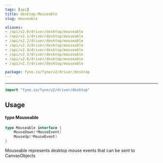 ```yaml
---
tags: [api]
title: desktop.Mouseable
slug: mouseable

aliases:
- /api/v2.0/driver/desktop/mouseable
- /api/v2.1/driver/desktop/mouseable
- /api/v2.2/driver/desktop/mouseable
- /api/v2.3/driver/desktop/mouseable
- /api/v2.4/driver/desktop/mouseable
- /api/v2.5/driver/desktop/mouseable
- /api/v2.6/driver/desktop/mouseable
- /api/v2.7/driver/desktop/mouseable

package: fyne.io/fyne/v2/driver/desktop
---
```



---
```go
import "fyne.io/fyne/v2/driver/desktop"
```

## Usage

#### type Mouseable

```go
type Mouseable interface {
	MouseDown(*MouseEvent)
	MouseUp(*MouseEvent)
}
```

Mouseable represents desktop mouse events that can be sent to CanvasObjects
